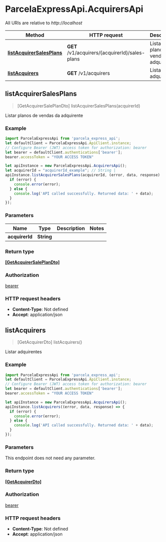 # ParcelaExpressApi.AcquirersApi

All URIs are relative to *http://localhost*

Method | HTTP request | Description
------------- | ------------- | -------------
[**listAcquirerSalesPlans**](AcquirersApi.md#listAcquirerSalesPlans) | **GET** /v1/acquirers/{acquirerId}/sales-plans | Listar planos de vendas da adquirente
[**listAcquirers**](AcquirersApi.md#listAcquirers) | **GET** /v1/acquirers | Listar adquirentes



## listAcquirerSalesPlans

> [GetAcquirerSalePlanDto] listAcquirerSalesPlans(acquirerId)

Listar planos de vendas da adquirente

### Example

```javascript
import ParcelaExpressApi from 'parcela_express_api';
let defaultClient = ParcelaExpressApi.ApiClient.instance;
// Configure Bearer (JWT) access token for authorization: bearer
let bearer = defaultClient.authentications['bearer'];
bearer.accessToken = "YOUR ACCESS TOKEN"

let apiInstance = new ParcelaExpressApi.AcquirersApi();
let acquirerId = "acquirerId_example"; // String | 
apiInstance.listAcquirerSalesPlans(acquirerId, (error, data, response) => {
  if (error) {
    console.error(error);
  } else {
    console.log('API called successfully. Returned data: ' + data);
  }
});
```

### Parameters


Name | Type | Description  | Notes
------------- | ------------- | ------------- | -------------
 **acquirerId** | **String**|  | 

### Return type

[**[GetAcquirerSalePlanDto]**](GetAcquirerSalePlanDto.md)

### Authorization

[bearer](../README.md#bearer)

### HTTP request headers

- **Content-Type**: Not defined
- **Accept**: application/json


## listAcquirers

> [GetAcquirerDto] listAcquirers()

Listar adquirentes

### Example

```javascript
import ParcelaExpressApi from 'parcela_express_api';
let defaultClient = ParcelaExpressApi.ApiClient.instance;
// Configure Bearer (JWT) access token for authorization: bearer
let bearer = defaultClient.authentications['bearer'];
bearer.accessToken = "YOUR ACCESS TOKEN"

let apiInstance = new ParcelaExpressApi.AcquirersApi();
apiInstance.listAcquirers((error, data, response) => {
  if (error) {
    console.error(error);
  } else {
    console.log('API called successfully. Returned data: ' + data);
  }
});
```

### Parameters

This endpoint does not need any parameter.

### Return type

[**[GetAcquirerDto]**](GetAcquirerDto.md)

### Authorization

[bearer](../README.md#bearer)

### HTTP request headers

- **Content-Type**: Not defined
- **Accept**: application/json

